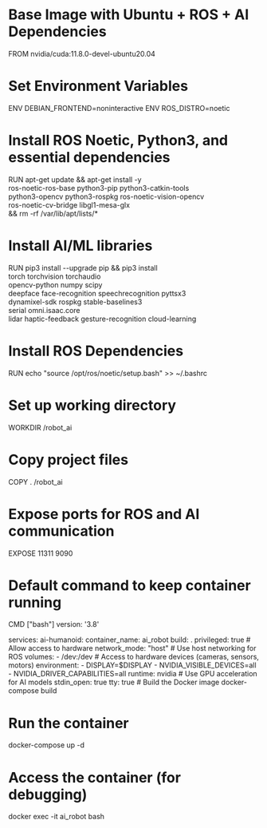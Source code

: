 # Base Image with Ubuntu + ROS + AI Dependencies
FROM nvidia/cuda:11.8.0-devel-ubuntu20.04

# Set Environment Variables
ENV DEBIAN_FRONTEND=noninteractive
ENV ROS_DISTRO=noetic

# Install ROS Noetic, Python3, and essential dependencies
RUN apt-get update && apt-get install -y \
    ros-noetic-ros-base python3-pip python3-catkin-tools \
    python3-opencv python3-rospkg ros-noetic-vision-opencv \
    ros-noetic-cv-bridge libgl1-mesa-glx \
    && rm -rf /var/lib/apt/lists/*

# Install AI/ML libraries
RUN pip3 install --upgrade pip && pip3 install \
    torch torchvision torchaudio \
    opencv-python numpy scipy \
    deepface face-recognition speechrecognition pyttsx3 \
    dynamixel-sdk rospkg stable-baselines3 \
    serial omni.isaac.core \
    lidar haptic-feedback gesture-recognition cloud-learning

# Install ROS Dependencies
RUN echo "source /opt/ros/noetic/setup.bash" >> ~/.bashrc

# Set up working directory
WORKDIR /robot_ai

# Copy project files
COPY . /robot_ai

# Expose ports for ROS and AI communication
EXPOSE 11311 9090

# Default command to keep container running
CMD ["bash"]
version: '3.8'

services:
  ai-humanoid:
    container_name: ai_robot
    build: .
    privileged: true  # Allow access to hardware
    network_mode: "host"  # Use host networking for ROS
    volumes:
      - /dev:/dev  # Access to hardware devices (cameras, sensors, motors)
    environment:
      - DISPLAY=$DISPLAY
      - NVIDIA_VISIBLE_DEVICES=all
      - NVIDIA_DRIVER_CAPABILITIES=all
    runtime: nvidia  # Use GPU acceleration for AI models
    stdin_open: true
    tty: true
    # Build the Docker image
docker-compose build

# Run the container
docker-compose up -d

# Access the container (for debugging)
docker exec -it ai_robot bash
